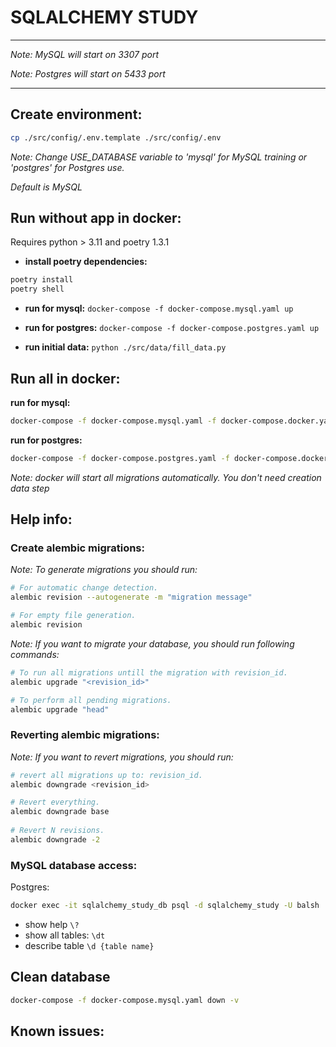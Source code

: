 # SQLALCHEMY STUDY

---

*Note: MySQL will start on 3307 port*

*Note: Postgres will start on 5433 port*

---

## Create environment:

```bash
cp ./src/config/.env.template ./src/config/.env
```

*Note: Change USE_DATABASE variable to 'mysql' for MySQL training or 'postgres' for Postgres use.*

*Default is MySQL*

## Run without app in docker:

Requires python > 3.11 and poetry 1.3.1

- **install poetry dependencies:**
```bash
poetry install
poetry shell
```

- **run for mysql:** ```docker-compose -f docker-compose.mysql.yaml up```

- **run for postgres:** ```docker-compose -f docker-compose.postgres.yaml up```

- **run initial data:** ```python ./src/data/fill_data.py```

## Run all in docker:

**run for mysql:**
```bash
docker-compose -f docker-compose.mysql.yaml -f docker-compose.docker.yaml up
```
**run for postgres:**
```bash
docker-compose -f docker-compose.postgres.yaml -f docker-compose.docker.yaml up
```
*Note: docker will start all migrations automatically. You don't need creation data step*

## Help info:

### Create alembic migrations:

*Note: To generate migrations you should run:*
```bash
# For automatic change detection.
alembic revision --autogenerate -m "migration message"

# For empty file generation.
alembic revision
```

*Note: If you want to migrate your database, you should run following commands:*
```bash
# To run all migrations untill the migration with revision_id.
alembic upgrade "<revision_id>"

# To perform all pending migrations.
alembic upgrade "head"
```

### Reverting alembic migrations:

*Note: If you want to revert migrations, you should run:*
```bash
# revert all migrations up to: revision_id.
alembic downgrade <revision_id>

# Revert everything.
alembic downgrade base
 
# Revert N revisions.
alembic downgrade -2
```

### MySQL database access:

Postgres:
```bash
docker exec -it sqlalchemy_study_db psql -d sqlalchemy_study -U balsh
```

- show help ```\?```
- show all tables: ```\dt```
- describe table ```\d {table name}```



## Clean database
```bash
docker-compose -f docker-compose.mysql.yaml down -v
```

## Known issues:
